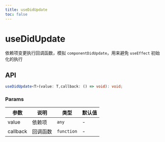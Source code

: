 ```yaml
---
title: useDidUpdate
toc: false
---
```


# useDidUpdate

依赖项变更执行回调函数，模拟 `componentDidUpdate`，用来避免 `useEffect` 初始化的执行

<code src="./demo.tsx"></code>

## API

```typescript
useDidUpdate<T>(value: T,callback: () => void): void;
```

### Params

| 参数     | 说明     | 类型       | 默认值 |
| -------- | -------- | ---------- | ------ |
| value    | 依赖项   | `any`      | -      |
| callback | 回调函数 | `function` | -      |
